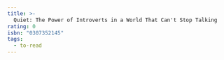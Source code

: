 ```yaml
---
title: >-
  Quiet: The Power of Introverts in a World That Can't Stop Talking
rating: 0
isbn: "0307352145"
tags:
  - to-read
---
```


